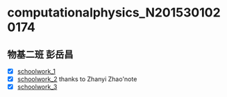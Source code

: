 # computationalphysics_N2015301020174
## 物基二班 彭岳昌
- [x] [schoolwork_1](https://github.com/pycll/computationalphysics_N2015301020174/blob/master/schoolwork_1.py)
- [x] [schoolwork_2](https://github.com/pycll/computationalphysics_N2015301020174/blob/master/schoolwork_2.py) thanks to Zhanyi Zhao'note
- [x] [schoolwork_3](https://github.com/pycll/computationalphysics_N2015301020174/tree/master/schoolwork_3)
